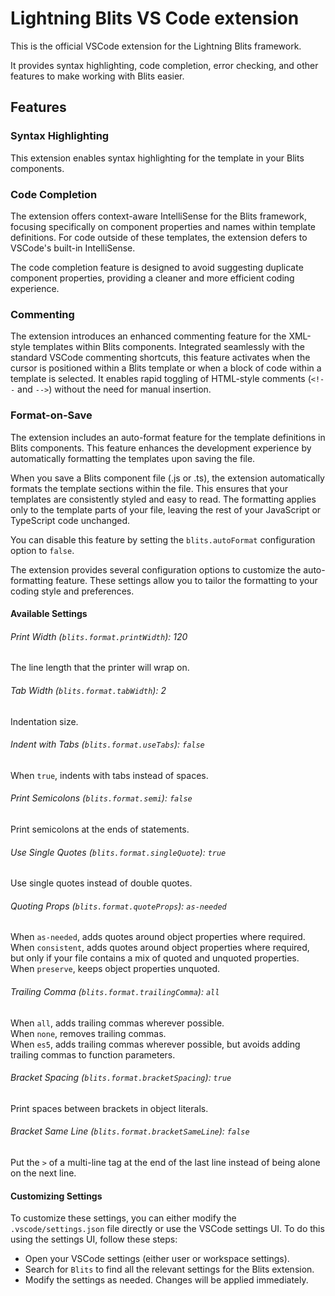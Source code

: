 # Lightning Blits VS Code extension

This is the official VSCode extension for the Lightning Blits framework.

It provides syntax highlighting, code completion, error checking, and other features to make working with Blits easier.

## Features

### Syntax Highlighting

This extension enables syntax highlighting for the template in your Blits components.

### Code Completion

The extension offers context-aware IntelliSense for the Blits framework, focusing specifically on component properties and names within template definitions. For code outside of these templates, the extension defers to VSCode's built-in IntelliSense.

The code completion feature is designed to avoid suggesting duplicate component properties, providing a cleaner and more efficient coding experience.

### Commenting

The extension introduces an enhanced commenting feature for the XML-style templates within Blits components. Integrated seamlessly with the standard VSCode commenting shortcuts, this feature activates when the cursor is positioned within a Blits template or when a block of code within a template is selected. It enables rapid toggling of HTML-style comments (`<!--` and `-->`) without the need for manual insertion. 

### Format-on-Save

The extension includes an auto-format feature for the template definitions in Blits components. This feature enhances the development experience by automatically formatting the templates upon saving the file.

When you save a Blits component file (.js or .ts), the extension automatically formats the template sections within the file. This ensures that your templates are consistently styled and easy to read. The formatting applies only to the template parts of your file, leaving the rest of your JavaScript or TypeScript code unchanged.

You can disable this feature by setting the `blits.autoFormat` configuration option to `false`.

The extension provides several configuration options to customize the auto-formatting feature. These settings allow you to tailor the formatting to your coding style and preferences.

#### Available Settings

###### Print Width (`blits.format.printWidth`): 120
The line length that the printer will wrap on. 

###### Tab Width (`blits.format.tabWidth`): 2
Indentation size.

###### Indent with Tabs (`blits.format.useTabs`): `false`
When `true`, indents with tabs instead of spaces. 

###### Print Semicolons (`blits.format.semi`): `false`
Print semicolons at the ends of statements.

###### Use Single Quotes (`blits.format.singleQuote`): `true`
Use single quotes instead of double quotes.

###### Quoting Props (`blits.format.quoteProps`): `as-needed`
When `as-needed`, adds quotes around object properties where required.    
When `consistent`, adds quotes around object properties where required, but only if your file contains a mix of quoted and unquoted properties.    
When `preserve`, keeps object properties unquoted.   

###### Trailing Comma (`blits.format.trailingComma`): `all`
When `all`, adds trailing commas wherever possible.    
When `none`, removes trailing commas.    
When `es5`, adds trailing commas wherever possible, but avoids adding trailing commas to function parameters.

###### Bracket Spacing (`blits.format.bracketSpacing`): `true`
Print spaces between brackets in object literals.

###### Bracket Same Line (`blits.format.bracketSameLine`): `false`
Put the `>` of a multi-line tag at the end of the last line instead of being alone on the next line.

#### Customizing Settings

To customize these settings, you can either modify the `.vscode/settings.json` file directly or use the VSCode settings UI. To do this using the settings UI, follow these steps:

- Open your VSCode settings (either user or workspace settings).
- Search for `Blits` to find all the relevant settings for the Blits extension.
- Modify the settings as needed. Changes will be applied immediately.
